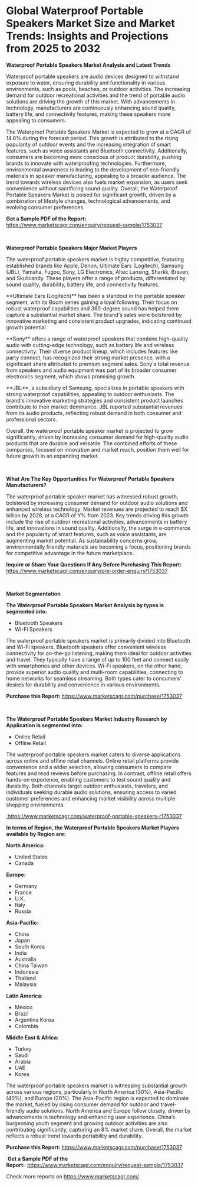 <p><h1>Global Waterproof Portable Speakers Market Size and Market Trends: Insights and Projections from 2025 to 2032</h1></p><p><strong>Waterproof Portable Speakers Market Analysis and Latest Trends</strong></p>
<p><p>Waterproof portable speakers are audio devices designed to withstand exposure to water, ensuring durability and functionality in various environments, such as pools, beaches, or outdoor activities. The increasing demand for outdoor recreational activities and the trend of portable audio solutions are driving the growth of this market. With advancements in technology, manufacturers are continuously enhancing sound quality, battery life, and connectivity features, making these speakers more appealing to consumers.</p><p>The Waterproof Portable Speakers Market is expected to grow at a CAGR of 14.8% during the forecast period. This growth is attributed to the rising popularity of outdoor events and the increasing integration of smart features, such as voice assistants and Bluetooth connectivity. Additionally, consumers are becoming more conscious of product durability, pushing brands to innovate with waterproofing technologies. Furthermore, environmental awareness is leading to the development of eco-friendly materials in speaker manufacturing, appealing to a broader audience. The trend towards wireless devices also fuels market expansion, as users seek convenience without sacrificing sound quality. Overall, the Waterproof Portable Speakers Market is poised for significant growth, driven by a combination of lifestyle changes, technological advancements, and evolving consumer preferences.</p></p>
<p><strong>Get a Sample PDF of the Report:&nbsp;</strong> <a href="https://www.marketscagr.com/enquiry/request-sample/1753037?utm_campaign=2126&utm_medium=2&utm_source=Github&utm_content=ia&utm_term=11022025&utm_id=waterproof-portable-speakers">https://www.marketscagr.com/enquiry/request-sample/1753037</a></p>
<p>&nbsp;</p>
<p><strong>Waterproof Portable Speakers Major Market Players</strong></p>
<p><p>The waterproof portable speakers market is highly competitive, featuring established brands like Apple, Denon, Ultimate Ears (Logitech), Samsung (JBL), Yamaha, Fugoo, Sony, LG Electronics, Altec Lansing, Sharkk, Braven, and Skullcandy. These players offer a range of products, differentiated by sound quality, durability, battery life, and connectivity features.</p><p>**Ultimate Ears (Logitech)** has been a standout in the portable speaker segment, with its Boom series gaining a loyal following. Their focus on robust waterproof capabilities and 360-degree sound has helped them capture a substantial market share. The brand's sales were bolstered by innovative marketing and consistent product upgrades, indicating continued growth potential.</p><p>**Sony** offers a range of waterproof speakers that combine high-quality audio with cutting-edge technology, such as battery life and wireless connectivity. Their diverse product lineup, which includes features like party connect, has recognized their strong market presence, with a significant share attributed to premium segment sales. Sony's total revenue from speakers and audio equipment was part of its broader consumer electronics segment, which shows promising growth.</p><p>**JBL**, a subsidiary of Samsung, specializes in portable speakers with strong waterproof capabilities, appealing to outdoor enthusiasts. The brand's innovative marketing strategies and consistent product launches contribute to their market dominance. JBL reported substantial revenues from its audio products, reflecting robust demand in both consumer and professional sectors.</p><p>Overall, the waterproof portable speaker market is projected to grow significantly, driven by increasing consumer demand for high-quality audio products that are durable and versatile. The combined efforts of these companies, focused on innovation and market reach, position them well for future growth in an expanding market.</p></p>
<p>&nbsp;</p>
<p><strong>What Are The Key Opportunities For Waterproof Portable Speakers Manufacturers?</strong></p>
<p><p>The waterproof portable speaker market has witnessed robust growth, bolstered by increasing consumer demand for outdoor audio solutions and enhanced wireless technology. Market revenues are projected to reach $X billion by 2028, at a CAGR of Y% from 2023. Key trends driving this growth include the rise of outdoor recreational activities, advancements in battery life, and innovations in sound quality. Additionally, the surge in e-commerce and the popularity of smart features, such as voice assistants, are augmenting market potential. As sustainability concerns grow, environmentally friendly materials are becoming a focus, positioning brands for competitive advantage in the future marketplace.</p></p>
<p><strong>Inquire or Share Your Questions If Any Before Purchasing This Report:</strong> <a href="https://www.marketscagr.com/enquiry/pre-order-enquiry/1753037?utm_campaign=2126&utm_medium=2&utm_source=Github&utm_content=ia&utm_term=11022025&utm_id=waterproof-portable-speakers">https://www.marketscagr.com/enquiry/pre-order-enquiry/1753037</a></p>
<p>&nbsp;</p>
<p><strong>Market Segmentation</strong></p>
<p><strong>The Waterproof Portable Speakers Market Analysis by types is segmented into:</strong></p>
<p><ul><li>Bluetooth Speakers</li><li>Wi-Fi Speakers</li></ul></p>
<p><p>The waterproof portable speakers market is primarily divided into Bluetooth and Wi-Fi speakers. Bluetooth speakers offer convenient wireless connectivity for on-the-go listening, making them ideal for outdoor activities and travel. They typically have a range of up to 100 feet and connect easily with smartphones and other devices. Wi-Fi speakers, on the other hand, provide superior audio quality and multi-room capabilities, connecting to home networks for seamless streaming. Both types cater to consumers’ desires for durability and convenience in various environments.</p></p>
<p><strong>Purchase this Report:&nbsp;</strong><a href="https://www.marketscagr.com/purchase/1753037?utm_campaign=2126&utm_medium=2&utm_source=Github&utm_content=ia&utm_term=11022025&utm_id=waterproof-portable-speakers">https://www.marketscagr.com/purchase/1753037</a></p>
<p>&nbsp;</p>
<p><strong>The Waterproof Portable Speakers Market Industry Research by Application is segmented into:</strong></p>
<p><ul><li>Online Retail</li><li>Offline Retail</li></ul></p>
<p><p>The waterproof portable speakers market caters to diverse applications across online and offline retail channels. Online retail platforms provide convenience and a wider selection, allowing consumers to compare features and read reviews before purchasing. In contrast, offline retail offers hands-on experience, enabling customers to test sound quality and durability. Both channels target outdoor enthusiasts, travelers, and individuals seeking durable audio solutions, ensuring access to varied customer preferences and enhancing market visibility across multiple shopping environments.</p></p>
<p><a href="https://www.marketscagr.com/waterproof-portable-speakers-r1753037?utm_campaign=2126&utm_medium=2&utm_source=Github&utm_content=ia&utm_term=11022025&utm_id=waterproof-portable-speakers">&nbsp;https://www.marketscagr.com/waterproof-portable-speakers-r1753037</a></p>
<p><strong>In terms of Region, the Waterproof Portable Speakers Market Players available by Region are:</strong></p>
<p>
    <p> <strong> North America: </strong>
        <ul>
            <li>United States</li>
            <li>Canada</li>
        </ul>
        </p> 
    <p> <strong> Europe: </strong>
        <ul>
            <li>Germany</li>
            <li>France</li>
            <li>U.K.</li>
            <li>Italy</li>
            <li>Russia</li>
        </ul>
        </p> 
    <p> <strong> Asia-Pacific: </strong>
        <ul>
            <li>China</li>
            <li>Japan</li>
            <li>South Korea</li>
            <li>India</li>
            <li>Australia</li>
            <li>China Taiwan</li>
            <li>Indonesia</li>
            <li>Thailand</li>
            <li>Malaysia</li>
        </ul>
        </p> 
    <p> <strong> Latin America: </strong>
        <ul>
            <li>Mexico</li>
            <li>Brazil</li>
            <li>Argentina Korea</li>
            <li>Colombia</li>
        </ul>
        </p> 
    <p> <strong> Middle East & Africa: </strong>
        <ul>
            <li>Turkey</li>
            <li>Saudi</li>
            <li>Arabia</li>
            <li>UAE</li>
            <li>Korea</li>
        </ul>
    </p>
    </p>
<p><p>The waterproof portable speakers market is witnessing substantial growth across various regions, particularly in North America (30%), Asia-Pacific (40%), and Europe (20%). The Asia-Pacific region is expected to dominate the market, fueled by rising consumer demand for outdoor and travel-friendly audio solutions. North America and Europe follow closely, driven by advancements in technology and enhancing user experience. China’s burgeoning youth segment and growing outdoor activities are also contributing significantly, capturing an 8% market share. Overall, the market reflects a robust trend towards portability and durability.</p></p>
<p><strong>Purchase this Report: </strong><a href="https://www.marketscagr.com/purchase/1753037?utm_campaign=2126&utm_medium=2&utm_source=Github&utm_content=ia&utm_term=11022025&utm_id=waterproof-portable-speakers">https://www.marketscagr.com/purchase/1753037</a></p>
<p>&nbsp;<strong>Get a Sample PDF of the Report:&nbsp;&nbsp;</strong><a href="https://www.marketscagr.com/enquiry/request-sample/1753037?utm_campaign=2126&utm_medium=2&utm_source=Github&utm_content=ia&utm_term=11022025&utm_id=waterproof-portable-speakers">https://www.marketscagr.com/enquiry/request-sample/1753037</a></p>
<p><strong></strong></p>
<p>Check more reports on <a href="https://www.marketscagr.com/?utm_campaign=2126&utm_medium=2&utm_source=Github&utm_content=ia&utm_term=11022025&utm_id=waterproof-portable-speakers">https://www.marketscagr.com/</a></p>